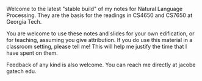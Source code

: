 Welcome to the latest "stable build" of my notes for Natural Language Processing. 
They are the basis for the readings in CS4650 and CS7650 at Georgia Tech.

You are welcome to use these notes and slides for your own edification, or for teaching, assuming you give attribution.
If you do use this material in a classroom setting, please tell me! 
This will help me justify the time that I have spent on them. 

Feedback of any kind is also welcome. You can reach me directly at jacobe gatech edu.
